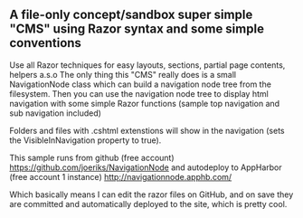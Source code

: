 A file-only concept/sandbox super simple "CMS" using Razor syntax and some simple conventions
---

Use all Razor techniques for easy layouts, sections, partial page contents, helpers a.s.o
The only thing this "CMS" really does is a small NavigationNode class which can build a navigation node tree from the 
filesystem. Then you can use the navigation node tree to display html navigation with some simple Razor 
functions (sample top navigation and sub navigation included)

Folders and files with .cshtml extenstions will show in the navigation (sets the VisibleInNavigation property to true).


This sample runs from github (free account) https://github.com/joeriks/NavigationNode and autodeploy to AppHarbor (free account 1 instance) http://navigationnode.apphb.com/

Which basically means I can edit the razor files on GitHub, and on save they are committed and automatically deployed to the site, which is pretty cool.
